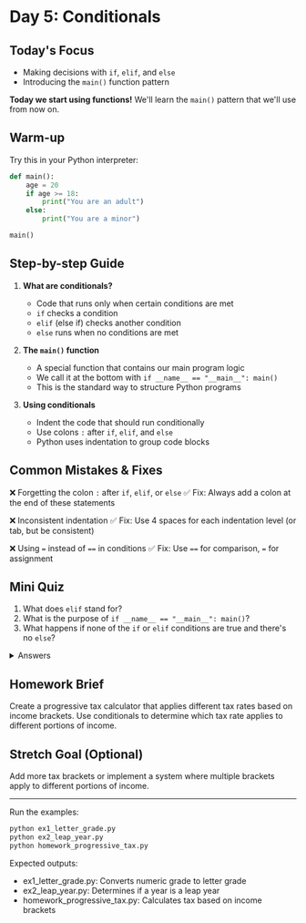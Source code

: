 # Day 5: Conditionals

## Today's Focus
- Making decisions with `if`, `elif`, and `else`
- Introducing the `main()` function pattern

**Today we start using functions!** We'll learn the `main()` pattern that we'll use from now on.

## Warm-up
Try this in your Python interpreter:
```python
def main():
    age = 20
    if age >= 18:
        print("You are an adult")
    else:
        print("You are a minor")

main()
```

## Step-by-step Guide

1. **What are conditionals?**
   - Code that runs only when certain conditions are met
   - `if` checks a condition
   - `elif` (else if) checks another condition
   - `else` runs when no conditions are met

2. **The `main()` function**
   - A special function that contains our main program logic
   - We call it at the bottom with `if __name__ == "__main__": main()`
   - This is the standard way to structure Python programs

3. **Using conditionals**
   - Indent the code that should run conditionally
   - Use colons `:` after `if`, `elif`, and `else`
   - Python uses indentation to group code blocks

## Common Mistakes & Fixes

❌ Forgetting the colon `:` after `if`, `elif`, or `else`
✅ Fix: Always add a colon at the end of these statements

❌ Inconsistent indentation
✅ Fix: Use 4 spaces for each indentation level (or tab, but be consistent)

❌ Using `=` instead of `==` in conditions
✅ Fix: Use `==` for comparison, `=` for assignment

## Mini Quiz

1. What does `elif` stand for?
2. What is the purpose of `if __name__ == "__main__": main()`?
3. What happens if none of the `if` or `elif` conditions are true and there's no `else`?

<details>
<summary>Answers</summary>

1. "else if" - checks another condition
2. It ensures main() runs when the script is executed directly
3. Nothing happens - the conditional block is skipped
</details>

## Homework Brief

Create a progressive tax calculator that applies different tax rates based on income brackets.
Use conditionals to determine which tax rate applies to different portions of income.

## Stretch Goal (Optional)

Add more tax brackets or implement a system where multiple brackets apply to different portions of income.

---

Run the examples:
```bash
python ex1_letter_grade.py
python ex2_leap_year.py
python homework_progressive_tax.py
```

Expected outputs:
- ex1_letter_grade.py: Converts numeric grade to letter grade
- ex2_leap_year.py: Determines if a year is a leap year
- homework_progressive_tax.py: Calculates tax based on income brackets
